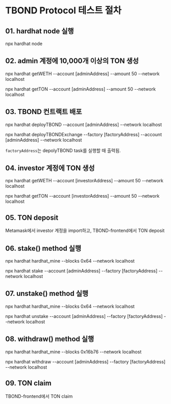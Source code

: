 # TBOND Protocol 테스트 절차

## 01. hardhat node 실행
npx hardhat node

## 02. admin 계정에 10,000개 이상의 TON 생성
npx hardhat getWETH --account [adminAddress] --amount 50 --network localhost

npx hardhat getTON --account [adminAddress] --amount 50 --network localhost

## 03. TBOND 컨트랙트 배포
npx hardhat deployTBOND --account [adminAddress] --network localhost

npx hardhat deployTBONDExchange --factory [factoryAddress] --account [adminAddress] --network localhost

`factoryAddress`는 depolyTBOND task를 실행할 때 출력됨.

## 04. investor 계정에 TON 생성
npx hardhat getWETH --account [investorAddress] --amount 50 --network localhost

npx hardhat getTON --account [investorAddress] --amount 50 --network localhost

## 05. TON deposit
Metamask에서 investor 계정을 import하고, TBOND-frontend에서 TON deposit

## 06. stake() method 실행
npx hardhat hardhat_mine --blocks 0x64 --network localhost

npx hardhat stake --account [adminAddress] --factory [factoryAddress] --network localhost

## 07. unstake() method 실행
npx hardhat hardhat_mine --blocks 0x64 --network localhost

npx hardhat unstake --account [adminAddress] --factory [factoryAddress] --network localhost

## 08. withdraw() method 실행
npx hardhat hardhat_mine --blocks 0x16b76 --network localhost

npx hardhat withdraw --account [adminAddress] --factory [factoryAddress] --network localhost

## 09. TON claim
TBOND-frontend에서 TON claim
